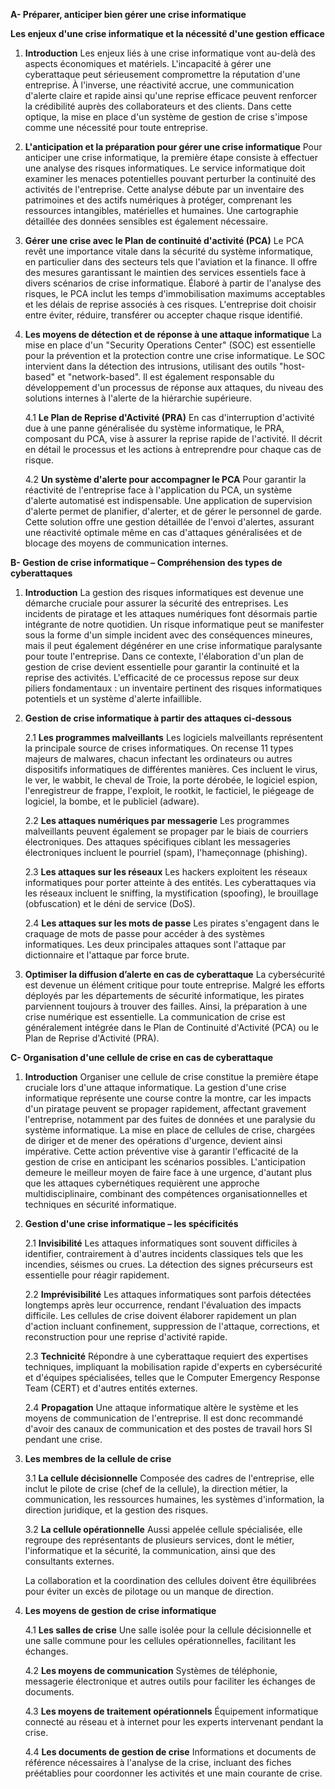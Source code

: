 **A- Préparer, anticiper bien gérer une crise informatique** 

**Les enjeux d'une crise informatique et la nécessité d'une gestion efficace**

1. **Introduction**
    Les enjeux liés à une crise informatique vont au-delà des aspects économiques et matériels. L'incapacité à gérer une cyberattaque peut sérieusement compromettre la réputation d'une entreprise. À l'inverse, une réactivité accrue, une communication d'alerte claire et rapide ainsi qu'une reprise efficace peuvent renforcer la crédibilité auprès des collaborateurs et des clients. Dans cette optique, la mise en place d'un système de gestion de crise s'impose comme une nécessité pour toute entreprise.

2. **L'anticipation et la préparation pour gérer une crise informatique**
    Pour anticiper une crise informatique, la première étape consiste à effectuer une analyse des risques informatiques. Le service informatique doit examiner les menaces potentielles pouvant perturber la continuité des activités de l'entreprise. Cette analyse débute par un inventaire des patrimoines et des actifs numériques à protéger, comprenant les ressources intangibles, matérielles et humaines. Une cartographie détaillée des données sensibles est également nécessaire.

3. **Gérer une crise avec le Plan de continuité d'activité (PCA)**
    Le PCA revêt une importance vitale dans la sécurité du système informatique, en particulier dans des secteurs tels que l'aviation et la finance. Il offre des mesures garantissant le maintien des services essentiels face à divers scénarios de crise informatique. Élaboré à partir de l'analyse des risques, le PCA inclut les temps d'immobilisation maximums acceptables et les délais de reprise associés à ces risques. L'entreprise doit choisir entre éviter, réduire, transférer ou accepter chaque risque identifié.

4. **Les moyens de détection et de réponse à une attaque informatique**
    La mise en place d'un "Security Operations Center" (SOC) est essentielle pour la prévention et la protection contre une crise informatique. Le SOC intervient dans la détection des intrusions, utilisant des outils "host-based" et "network-based". Il est également responsable du développement d'un processus de réponse aux attaques, du niveau des solutions internes à l'alerte de la hiérarchie supérieure.

    4.1 **Le Plan de Reprise d'Activité (PRA)**
        En cas d'interruption d'activité due à une panne généralisée du système informatique, le PRA, composant du PCA, vise à assurer la reprise rapide de l'activité. Il décrit en détail le processus et les actions à entreprendre pour chaque cas de risque.

    4.2 **Un système d'alerte pour accompagner le PCA**
        Pour garantir la réactivité de l'entreprise face à l'application du PCA, un système d'alerte automatisé est indispensable. Une application de supervision d'alerte permet de planifier,
   d'alerter, et de gérer le personnel de garde. Cette solution offre une gestion détaillée de l'envoi d'alertes, assurant une réactivité optimale même en cas d'attaques généralisées et de blocage
    des moyens de communication internes.

**B- Gestion de crise informatique – Compréhension des types de cyberattaques**

1. **Introduction**
    La gestion des risques informatiques est devenue une démarche cruciale pour assurer la sécurité des entreprises. Les incidents de piratage et les attaques numériques font désormais partie intégrante de notre quotidien. Un risque informatique peut se manifester sous la forme d'un simple incident avec des conséquences mineures, mais il peut également dégénérer en une crise informatique paralysante pour toute l'entreprise. Dans ce contexte, l'élaboration d'un plan de gestion de crise devient essentielle pour garantir la continuité et la reprise des activités. L'efficacité de ce processus repose sur deux piliers fondamentaux : un inventaire pertinent des risques informatiques potentiels et un système d'alerte infaillible.

2. **Gestion de crise informatique à partir des attaques ci-dessous**
   
    2.1 **Les programmes malveillants**
        Les logiciels malveillants représentent la principale source de crises informatiques. On recense 11 types majeurs de malwares, chacun infectant les ordinateurs ou autres dispositifs informatiques de différentes manières. Ces incluent le virus, le ver, le wabbit, le cheval de Troie, la porte dérobée, le logiciel espion, l'enregistreur de frappe, l'exploit, le rootkit, le facticiel, le piégeage de logiciel, la bombe, et le publiciel (adware).

    2.2 **Les attaques numériques par messagerie**
        Les programmes malveillants peuvent également se propager par le biais de courriers électroniques. Des attaques spécifiques ciblant les messageries électroniques incluent le pourriel (spam), l'hameçonnage (phishing).

    2.3 **Les attaques sur les réseaux**
        Les hackers exploitent les réseaux informatiques pour porter atteinte à des entités. Les cyberattaques via les réseaux incluent le sniffing, la mystification (spoofing), le brouillage (obfuscation) et le déni de service (DoS).

    2.4 **Les attaques sur les mots de passe**
        Les pirates s'engagent dans le craquage de mots de passe pour accéder à des systèmes informatiques. Les deux principales attaques sont l'attaque par dictionnaire et l'attaque par force brute.

3. **Optimiser la diffusion d’alerte en cas de cyberattaque**
    La cybersécurité est devenue un élément critique pour toute entreprise. Malgré les efforts déployés par les départements de sécurité informatique, les pirates parviennent toujours à trouver des failles. Ainsi, la préparation à une crise numérique est essentielle. La communication de crise est généralement intégrée dans le Plan de Continuité d'Activité (PCA) ou le Plan de Reprise d'Activité (PRA).


**C- Organisation d'une cellule de crise en cas de cyberattaque**

1. **Introduction**
    Organiser une cellule de crise constitue la première étape cruciale lors d'une attaque informatique. La gestion d'une crise informatique représente une course contre la montre, car les impacts d'un piratage peuvent se propager rapidement, affectant gravement l'entreprise, notamment par des fuites de données et une paralysie du système informatique. La mise en place de cellules de crise, chargées de diriger et de mener des opérations d'urgence, devient ainsi impérative. Cette action préventive vise à garantir l'efficacité de la gestion de crise en anticipant les scénarios possibles. L'anticipation demeure le meilleur moyen de faire face à une urgence, d'autant plus que les attaques cybernétiques requièrent une approche multidisciplinaire, combinant des compétences organisationnelles et techniques en sécurité informatique.

2. **Gestion d'une crise informatique – les spécificités**
   
    2.1 **Invisibilité**
        Les attaques informatiques sont souvent difficiles à identifier, contrairement à d'autres incidents classiques tels que les incendies, séismes ou crues. La détection des signes précurseurs est essentielle pour réagir rapidement.

    2.2 **Imprévisibilité**
        Les attaques informatiques sont parfois détectées longtemps après leur occurrence, rendant l'évaluation des impacts difficile. Les cellules de crise doivent élaborer rapidement un plan d'action incluant confinement, suppression de l'attaque, corrections, et reconstruction pour une reprise d'activité rapide.

    2.3 **Technicité**
        Répondre à une cyberattaque requiert des expertises techniques, impliquant la mobilisation rapide d'experts en cybersécurité et d'équipes spécialisées, telles que le Computer Emergency Response Team (CERT) et d'autres entités externes.

    2.4 **Propagation**
        Une attaque informatique altère le système et les moyens de communication de l'entreprise. Il est donc recommandé d'avoir des canaux de communication et des postes de travail hors SI pendant une crise.

3. **Les membres de la cellule de crise**
   
    3.1 **La cellule décisionnelle**
        Composée des cadres de l'entreprise, elle inclut le pilote de crise (chef de la cellule), la direction métier, la communication, les ressources humaines, les systèmes d'information, la direction juridique, et la gestion des risques.

    3.2 **La cellule opérationnelle**
        Aussi appelée cellule spécialisée, elle regroupe des représentants de plusieurs services, dont le métier, l'informatique et la sécurité, la communication, ainsi que des consultants externes.

    La collaboration et la coordination des cellules doivent être équilibrées pour éviter un excès de pilotage ou un manque de direction.

4. **Les moyens de gestion de crise informatique**
   
    4.1 **Les salles de crise**
        Une salle isolée pour la cellule décisionnelle et une salle commune pour les cellules opérationnelles, facilitant les échanges.

    4.2 **Les moyens de communication**
        Systèmes de téléphonie, messagerie électronique et autres outils pour faciliter les échanges de documents.

    4.3 **Les moyens de traitement opérationnels**
        Équipement informatique connecté au réseau et à internet pour les experts intervenant pendant la crise.

    4.4 **Les documents de gestion de crise**
        Informations et documents de référence nécessaires à l'analyse de la crise, incluant des fiches préétablies pour coordonner les activités et une main courante de crise.

